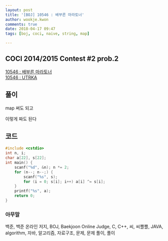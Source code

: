 ```yaml
---
layout: post
title: '[BOJ] 10546 : 배부른 마라토너'
author: wookje.kwon
comments: true
date: 2018-04-17 09:47
tags: [boj, coci, naive, string, map]

---
```


## COCI 2014/2015 Contest #2 prob.2

[10546 : 배부른 마라토너](https://www.acmicpc.net/problem/10546)  
[10546 : UTRKA](https://www.acmicpc.net/problem/10546)  

## 풀이

map 써도 되고

이렇게 짜도 된다

## 코드

```cpp
#include <cstdio>
int n, i;
char a[22], s[22];
int main() {
    scanf("%d", &n); n *= 2;
    for (n--; n--;) {
        scanf("%s", s);
        for (i = 0; s[i]; i++) a[i] ^= s[i];
    }
    printf("%s", a);
    return 0;
}
```

### 아무말  
백준, 백준 온라인 저지, BOJ, Baekjoon Online Judge, C, C++, 씨, 씨쁠쁠, JAVA, algorithm, 자바, 알고리즘, 자료구조, 문제, 문제 풀이, 풀이
